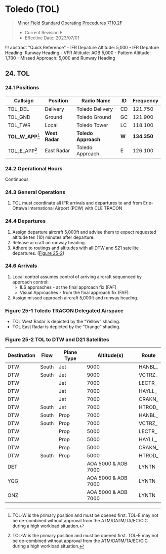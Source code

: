# Toledo (TOL)
> [Minor Field Standard Operating Procedures 7110.2F](../../authority-sections/7110.2F-authority.md)
> - Current Revision F
> - Effective Date: 2023/07/01

!!! abstract "Quick Reference"
    - IFR Depature Altitude: 5,000
    - IFR Depature Heading: Runway Heading
    - VFR Altitude: AOB 5,000
    - Pattern Altitude: 1,700
    - Missed Approach: 5,000 and Runway Heading

## 24. TOL

### 24.1 Positions
| Callsign | Position | Radio Name | ID | Frequency |
| -- | -- | -- | -- | -- |
| TOL_DEL | Delivery |  Toledo Delivery | CD | 121.750 |
| TOL_GND | Ground |  Toledo Ground | GC | 121.900 |
| TOL_TWR | Local |  Toledo Tower | LC | 118.100 |
| **TOL_W_APP**[^1] | **West Radar** | **Toledo Approach** | **W** | **134.350** |
| TOL_E_APP[^1] | East Radar | Toledo Approach | E | 126.100 |

### 24.2 Operational Hours
Continuous

### 24.3 General Operations
1. TOL must coordinate all IFR arrivals and departures to and from Erie-Ottawa International Airport (PCW) with CLE TRACON

### 24.4 Departures
1. Assign departure aircraft 5,000ft and advise them to expect requested altitude ten (10) minutes after departure.
2. Release aircraft on runway heading.
3. Adhere to routings and altitudes with all DTW and S21 satellite departures. ([Figure 25-2](#figure-25-1-toledo-tracon-delegated-airspace))

### 24.6 Arrivals
1. Local control assumes control of arriving aircraft sequenced by approach control:
    - ILS approaches - at the final approach fix (FAF)
    - Visual Approaches - from the final approach fix (FAF).
2. Assign missed approach aircraft 5,000ft and runway heading.



### Figure 25-1 Toledo TRACON Delegated Airspace
- TOL West Radar is depicted by the “Yellow” shading.
- TOL East Radar is depicted by the “Orange” shading.

### Figure 25-2 TOL to DTW and D21 Satellites
| Destination | Flow | Plane Type | Altitude(s) | Route |
| -- | -- | -- | -- | -- |
| DTW | South | Jet | 9000 | HANBL_ |
| DTW | South | Jet | 9000 | VCTRZ_ |
| DTW | | Jet | 7000 | LECTR_ |
| DTW | | Jet | 7000 | HAYLL_ |
| DTW | | Jet | 7000 | CRAKN_ |
| DTW | South | Jet | 7000 | HTROD_ |
| DTW | South | Prop | 7000 | HANBL_ |
| DTW | South | Prop | 7000 | VCTRZ_ |
| DTW | | Prop | 5000 | LECTR_ |
| DTW | | Prop | 5000 | HAYLL_ |
| DTW | | Prop | 5000 | CRAKN_ |
| DTW | South | Prop | 5000 | HTROD_ |
| DET | | | AOA 5000 & AOB 7000 | LYNTN |
| YQG | | | AOA 5000 & AOB 7000 | LYNTN |
| ONZ | | | AOA 5000 & AOB 7000 | LYNTN |

[^1]: TOL-W is the primary position and must be opened first. TOL-E may not be de-combined without approval from the ATM/DATM/TA/EC/CiC during a high workload situation.
